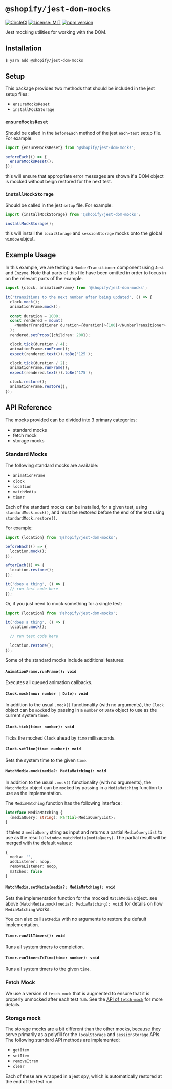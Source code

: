# `@shopify/jest-dom-mocks`

[![CircleCI](https://circleci.com/gh/Shopify/quilt.svg?style=svg&circle-token=8dafbec2d33dcb489dfce1e82ed37c271b26aeba)](https://circleci.com/gh/Shopify/quilt)
[![License: MIT](https://img.shields.io/badge/License-MIT-green.svg)](LICENSE.md) [![npm version](https://badge.fury.io/js/%40shopify%2Fjest-dom-mocks.svg)](https://badge.fury.io/js/%40shopify%2Fjest-dom-mocks)

Jest mocking utilities for working with the DOM.

## Installation

```bash
$ yarn add @shopify/jest-dom-mocks
```

## Setup

This package provides two methods that should be included in the jest setup files:

* `ensureMocksReset`
* `installMockStorage`

### `ensureMocksReset`

Should be called in the `beforeEach` method of the jest `each-test` setup file. For example:

```ts
import {ensureMocksReset} from '@shopify/jest-dom-mocks';

beforeEach(() => {
  ensureMocksReset();
});
```

this will ensure that appropriate error messages are shown if a DOM object is mocked without beign restored for the next test.

### `installMockStorage`

Should be called in the jest `setup` file. For example:

```ts
import {installMockStorage} from '@shopify/jest-dom-mocks';

installMockStorage();
```

this will install the `localStorage` and `sessionStorage` mocks onto the global `window` object.

## Example Usage

In this example, we are testing a `NumberTransitioner` component using `Jest` and `Enzyme`. Note that parts of this file have been omitted in order to focus in on the relevant parts of the example.

```ts
import {clock, animationFrame} from '@shopify/jest-dom-mocks';

it('transitions to the next number after being updated', () => {
  clock.mock();
  animationFrame.mock();

  const duration = 1000;
  const rendered = mount(
    <NumberTransitioner duration={duration}>{100}</NumberTransitioner>,
  );
  rendered.setProps({children: 200});

  clock.tick(duration / 4);
  animationFrame.runFrame();
  expect(rendered.text()).toBe('125');

  clock.tick(duration / 2);
  animationFrame.runFrame();
  expect(rendered.text()).toBe('175');

  clock.restore();
  animationFrame.restore();
});
```

## API Reference

The mocks provided can be divided into 3 primary categories:

* standard mocks
* fetch mock
* storage mocks

### Standard Mocks

The following standard mocks are available:

* `animationFrame`
* `clock`
* `location`
* `matchMedia`
* `timer`

Each of the standard mocks can be installed, for a given test, using `standardMock.mock()`, and must be restored before the end of the test using `standardMock.restore()`.

For example:

```ts
import {location} from '@shopify/jest-dom-mocks';

beforeEach(() => {
  location.mock();
});

afterEach(() => {
  location.restore();
});

it('does a thing', () => {
  // run test code here
});
```

Or, if you just need to mock something for a single test:

```ts
import {location} from '@shopify/jest-dom-mocks';

it('does a thing', () => {
  location.mock();

  // run test code here

  location.restore();
});
```

Some of the standard mocks include additional features:

#### `AnimationFrame.runFrame(): void`

Executes all queued animation callbacks.

#### `Clock.mock(now: number | Date): void`

In addition to the usual `.mock()` functionality (with no arguments), the `Clock` object can be `mock`ed by passing in a `number` or `Date` object to use as the current system time.

#### `Clock.tick(time: number): void`

Ticks the mocked `Clock` ahead by `time` milliseconds.

#### `Clock.setTime(time: number): void`

Sets the system time to the given `time`.

#### `MatchMedia.mock(media?: MediaMatching): void`

In addition to the usual `.mock()` functionality (with no arguments), the `MatchMedia` object can be `mock`ed by passing in a `MediaMatching` function to use as the implementation.

The `MediaMatching` function has the following interface:

```ts
interface MediaMatching {
  (mediaQuery: string): Partial<MediaQueryList>;
}
```

it takes a `mediaQuery` string as input and returns a partial `MediaQueryList` to use as the result of `window.matchMedia(mediaQuery)`. The partial result will be merged with the default values:

```ts
{
  media: '',
  addListener: noop,
  removeListener: noop,
  matches: false
}
```

#### `MatchMedia.setMedia(media?: MediaMatching): void`

Sets the implementation function for the mocked `MatchMedia` object. see above (`MatchMedia.mock(media?: MediaMatching): void`) for details on how `MediaMatching` works.

You can also call `setMedia` with no arguments to restore the default implementation.

#### `Timer.runAllTimers(): void`

Runs all system timers to completion.

#### `Timer.runTimersToTime(time: number): void`

Runs all system timers to the given `time`.

### Fetch Mock

We use a version of `fetch-mock` that is augmented to ensure that it is properly unmocked after each test run. See the [API of `fetch-mock`](http://www.wheresrhys.co.uk/fetch-mock/api) for more details.

### Storage mock

The storage mocks are a bit different than the other mocks, because they serve primarily as a polyfill for the `localStorage` and `sessionStorage` APIs. The following standard API methods are implemented:

* `getItem`
* `setItem`
* `removeItrem`
* `clear`

Each of these are wrapped in a jest spy, which is automatically restored at the end of the test run.
